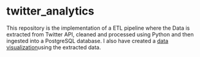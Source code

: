 # twitter_analytics
This repository is the implementation of a ETL pipeline where the Data is extracted from Twitter API, cleaned and processed using Python and then ingested into a PostgreSQL database.
I also have created a [data visualization](https://public.tableau.com/views/TwitterDashboard_16725363514990/TwitterAnalyticsDashboard?:language=en-US&:display_count=n&:origin=viz_share_link)using the extracted data.
